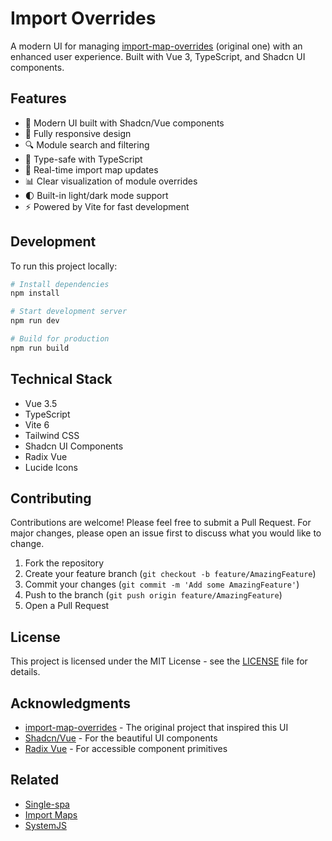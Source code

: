 # Import Overrides

A modern UI for managing [import-map-overrides](https://github.com/single-spa/import-map-overrides) (original one) with an enhanced user experience. Built with Vue 3, TypeScript, and Shadcn UI components.

## Features

- 🎨 Modern UI built with Shadcn/Vue components
- 📱 Fully responsive design
- 🔍 Module search and filtering
- 🎯 Type-safe with TypeScript
- 🔄 Real-time import map updates
- 📊 Clear visualization of module overrides
- 🌓 Built-in light/dark mode support
- ⚡ Powered by Vite for fast development

## Development

To run this project locally:

```bash
# Install dependencies
npm install

# Start development server
npm run dev

# Build for production
npm run build

```

## Technical Stack

- Vue 3.5
- TypeScript
- Vite 6
- Tailwind CSS
- Shadcn UI Components
- Radix Vue
- Lucide Icons

## Contributing

Contributions are welcome! Please feel free to submit a Pull Request. For major changes, please open an issue first to discuss what you would like to change.

1. Fork the repository
2. Create your feature branch (`git checkout -b feature/AmazingFeature`)
3. Commit your changes (`git commit -m 'Add some AmazingFeature'`)
4. Push to the branch (`git push origin feature/AmazingFeature`)
5. Open a Pull Request

## License

This project is licensed under the MIT License - see the [LICENSE](LICENSE) file for details.

## Acknowledgments

- [import-map-overrides](https://github.com/single-spa/import-map-overrides) - The original project that inspired this UI
- [Shadcn/Vue](https://www.shadcn-vue.com/) - For the beautiful UI components
- [Radix Vue](https://www.radix-vue.com/) - For accessible component primitives

## Related

- [Single-spa](https://single-spa.js.org/)
- [Import Maps](https://github.com/WICG/import-maps)
- [SystemJS](https://github.com/systemjs/systemjs)